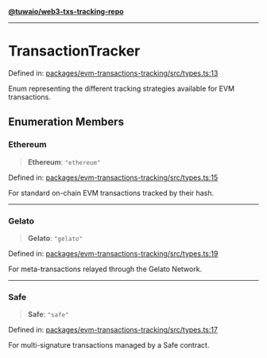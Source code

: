 [**@tuwaio/web3-txs-tracking-repo**](../../../README.md)

***

# TransactionTracker

Defined in: [packages/evm-transactions-tracking/src/types.ts:13](https://github.com/TuwaIO/web3-transactions-tracking/blob/1aaff35a5933c1afa3a42f6972b2fa8d6d4b6fc5/packages/evm-transactions-tracking/src/types.ts#L13)

Enum representing the different tracking strategies available for EVM transactions.

## Enumeration Members

### Ethereum

> **Ethereum**: `"ethereum"`

Defined in: [packages/evm-transactions-tracking/src/types.ts:15](https://github.com/TuwaIO/web3-transactions-tracking/blob/1aaff35a5933c1afa3a42f6972b2fa8d6d4b6fc5/packages/evm-transactions-tracking/src/types.ts#L15)

For standard on-chain EVM transactions tracked by their hash.

***

### Gelato

> **Gelato**: `"gelato"`

Defined in: [packages/evm-transactions-tracking/src/types.ts:19](https://github.com/TuwaIO/web3-transactions-tracking/blob/1aaff35a5933c1afa3a42f6972b2fa8d6d4b6fc5/packages/evm-transactions-tracking/src/types.ts#L19)

For meta-transactions relayed through the Gelato Network.

***

### Safe

> **Safe**: `"safe"`

Defined in: [packages/evm-transactions-tracking/src/types.ts:17](https://github.com/TuwaIO/web3-transactions-tracking/blob/1aaff35a5933c1afa3a42f6972b2fa8d6d4b6fc5/packages/evm-transactions-tracking/src/types.ts#L17)

For multi-signature transactions managed by a Safe contract.
